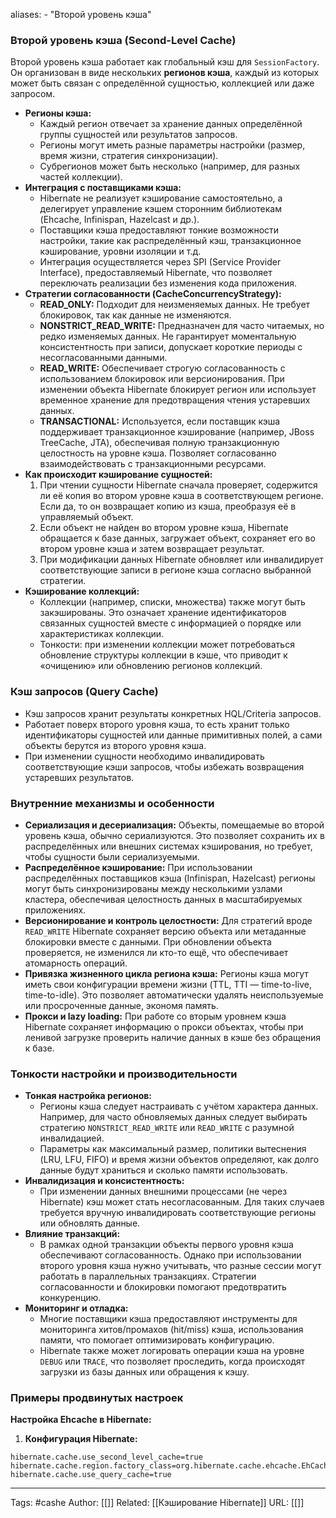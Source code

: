 aliases: 
	- "Второй уровень кэша"
### Второй уровень кэша (Second-Level Cache)

Второй уровень кэша работает как глобальный кэш для `SessionFactory`. Он организован в виде нескольких **регионов кэша**, каждый из которых может быть связан с определённой сущностью, коллекцией или даже запросом.

- **Регионы кэша:**
    - Каждый регион отвечает за хранение данных определённой группы сущностей или результатов запросов.
    - Регионы могут иметь разные параметры настройки (размер, время жизни, стратегия синхронизации).
    - Субрегионов может быть несколько (например, для разных частей коллекции).
- **Интеграция с поставщиками кэша:**
    - Hibernate не реализует кэширование самостоятельно, а делегирует управление кэшем сторонним библиотекам (Ehcache, Infinispan, Hazelcast и др.).
    - Поставщики кэша предоставляют тонкие возможности настройки, такие как распределённый кэш, транзакционное кэширование, уровни изоляции и т.д.
    - Интеграция осуществляется через SPI (Service Provider Interface), предоставляемый Hibernate, что позволяет переключать реализации без изменения кода приложения.
- **Стратегии согласованности (CacheConcurrencyStrategy):**
    - **READ_ONLY:** Подходит для неизменяемых данных. Не требует блокировок, так как данные не изменяются.
    - **NONSTRICT_READ_WRITE:** Предназначен для часто читаемых, но редко изменяемых данных. Не гарантирует моментальную консистентность при записи, допускает короткие периоды с несогласованными данными.
    - **READ_WRITE:** Обеспечивает строгую согласованность с использованием блокировок или версионирования. При изменении объекта Hibernate блокирует регион или использует временное хранение для предотвращения чтения устаревших данных.
    - **TRANSACTIONAL:** Используется, если поставщик кэша поддерживает транзакционное кэширование (например, JBoss TreeCache, JTA), обеспечивая полную транзакционную целостность на уровне кэша. Позволяет согласованно взаимодействовать с транзакционными ресурсами.
- **Как происходит кэширование сущностей:**
    1. При чтении сущности Hibernate сначала проверяет, содержится ли её копия во втором уровне кэша в соответствующем регионе. Если да, то он возвращает копию из кэша, преобразуя её в управляемый объект.
    2. Если объект не найден во втором уровне кэша, Hibernate обращается к базе данных, загружает объект, сохраняет его во втором уровне кэша и затем возвращает результат.
    3. При модификации данных Hibernate обновляет или инвалидирует соответствующие записи в регионе кэша согласно выбранной стратегии.
- **Кэширование коллекций:**
    - Коллекции (например, списки, множества) также могут быть закэшированы. Это означает хранение идентификаторов связанных сущностей вместе с информацией о порядке или характеристиках коллекции.
    - Тонкости: при изменении коллекции может потребоваться обновление структуры коллекции в кэше, что приводит к «очищению» или обновлению регионов коллекций.

### Кэш запросов (Query Cache)
- Кэш запросов хранит результаты конкретных HQL/Criteria запросов.
- Работает поверх второго уровня кэша, то есть хранит только идентификаторы сущностей или данные примитивных полей, а сами объекты берутся из второго уровня кэша.
- При изменении сущности необходимо инвалидировать соответствующие кэши запросов, чтобы избежать возвращения устаревших результатов.

### Внутренние механизмы и особенности
- **Сериализация и десериализация:** Объекты, помещаемые во второй уровень кэша, обычно сериализуются. Это позволяет сохранить их в распределённых или внешних системах кэширования, но требует, чтобы сущности были сериализуемыми.
- **Распределённое кэширование:** При использовании распределённых поставщиков кэша (Infinispan, Hazelcast) регионы могут быть синхронизированы между несколькими узлами кластера, обеспечивая целостность данных в масштабируемых приложениях.
- **Версионирование и контроль целостности:** Для стратегий вроде `READ_WRITE` Hibernate сохраняет версию объекта или метаданные блокировки вместе с данными. При обновлении объекта проверяется, не изменился ли кто-то ещё, что обеспечивает атомарность операций.
- **Привязка жизненного цикла региона кэша:** Регионы кэша могут иметь свои конфигурации времени жизни (TTL, TTI — time-to-live, time-to-idle). Это позволяет автоматически удалять неиспользуемые или просроченные данные, экономя память.
- **Прокси и lazy loading:** При работе со вторым уровнем кэша Hibernate сохраняет информацию о прокси объектах, чтобы при ленивой загрузке проверить наличие данных в кэше без обращения к базе.

### Тонкости настройки и производительности
- **Тонкая настройка регионов:**
    - Регионы кэша следует настраивать с учётом характера данных. Например, для часто обновляемых данных следует выбирать стратегию `NONSTRICT_READ_WRITE` или `READ_WRITE` с разумной инвалидацией.
    - Параметры как максимальный размер, политики вытеснения (LRU, LFU, FIFO) и время жизни объектов определяют, как долго данные будут храниться и сколько памяти использовать.
- **Инвалидизация и консистентность:**
    - При изменении данных внешними процессами (не через Hibernate) кэш может стать несогласованным. Для таких случаев требуется вручную инвалидировать соответствующие регионы или обновлять данные.
- **Влияние транзакций:**
    - В рамках одной транзакции объекты первого уровня кэша обеспечивают согласованность. Однако при использовании второго уровня кэша нужно учитывать, что разные сессии могут работать в параллельных транзакциях. Стратегии согласованности и блокировки помогают предотвратить конкуренцию.
- **Мониторинг и отладка:**
    - Многие поставщики кэша предоставляют инструменты для мониторинга хитов/промахов (hit/miss) кэша, использования памяти, что помогает оптимизировать конфигурацию.
    - Hibernate также может логировать операции кэша на уровне `DEBUG` или `TRACE`, что позволяет проследить, когда происходят загрузки из базы данных или обращения к кэшу.

### Примеры продвинутых настроек
**Настройка Ehcache в Hibernate:**
1. **Конфигурация Hibernate:**
```properties
hibernate.cache.use_second_level_cache=true hibernate.cache.region.factory_class=org.hibernate.cache.ehcache.EhCacheRegionFactory 
hibernate.cache.use_query_cache=true
```

---
Tags: #cashe
Author: [[]]
Related: [[Кэширование Hibernate]]
URL: [[]]